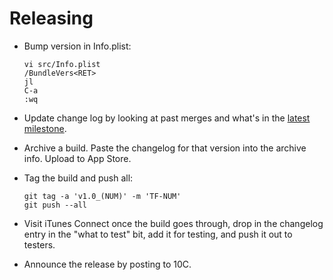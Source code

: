 # Releasing

- Bump version in Info.plist:

  ```
  vi src/Info.plist
  /BundleVers<RET>
  jl
  C-a
  :wq
  ```

- Update change log by looking at past merges and what's in the
  [latest milestone](https://gitlab.com/jeremy-w/macchiato/milestones).

- Archive a build. Paste the changelog for that version into the archive info.
  Upload to App Store.

- Tag the build and push all:

  ```
  git tag -a 'v1.0_(NUM)' -m 'TF-NUM'
  git push --all
  ```

- Visit iTunes Connect once the build goes through, drop in the changelog entry
  in the "what to test" bit, add it for testing, and push it out to testers.
- Announce the release by posting to 10C.
